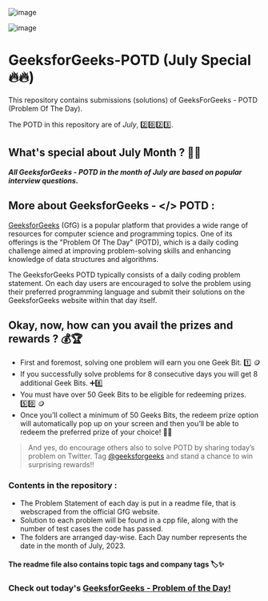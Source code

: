![image](https://github.com/nikhilsp242/GeeksforGeeks-POTD/assets/112267674/21d6896f-20b5-4d73-8d49-015a526c0382)

  ![image](https://github.com/nikhilsp242/GeeksForGeeks-POTD/assets/112267674/3186627c-8126-4236-bc77-e9b2155c8e86)


# GeeksforGeeks-POTD (July Special🔥🔥)
This repository contains submissions (solutions) of GeeksForGeeks - POTD (Problem Of The Day). 

The POTD in this repository are of _July_, 2️⃣0️⃣2️⃣3️⃣. 

## What's special about July Month ? 📆🤔
***All GeeksforGeeks - POTD in the month of July are based on popular interview questions.***

## More about GeeksforGeeks - **</> POTD** :

[GeeksforGeeks](https://www.geeksforgeeks.org/) (GfG) is a popular platform that provides a wide range of resources for computer science and programming topics. One of its offerings is the "Problem Of The Day" (POTD), which is a daily coding challenge aimed at improving problem-solving skills and enhancing knowledge of data structures and algorithms.

The GeeksforGeeks POTD typically consists of a daily coding problem statement. On each day users are encouraged to solve the problem using their preferred programming language and submit their solutions on the GeeksforGeeks website within that day itself.

## Okay, now, how can you avail the prizes and rewards ? 💰🏆

  - First and foremost, solving one problem will earn you one Geek Bit. 1️⃣ 🪙
  - If you successfully solve problems for 8 consecutive days you will get 8 additional Geek Bits. ➕8️⃣
  - You must have over 50 Geek Bits to be eligible for redeeming prizes.  5️⃣0️⃣ 🪙
  - Once you’ll collect a minimum of 50 Geeks Bits, the redeem prize option will automatically pop up on your screen and then you’ll be able to redeem the preferred prize of your choice! 🤩🎁

>And yes, do encourage others also to solve POTD by sharing today’s problem on Twitter. Tag [@geeksforgeeks](https://twitter.com/geeksforgeeks) and stand a chance to win surprising rewards!!

### Contents in the repository :
  - The Problem Statement of each day is put in a readme file, that is webscraped from the official GfG website.
  - Solution to each problem will be found in a cpp file, along with the number of test cases the code has passed.
  - The folders are arranged day-wise. Each Day number represents the date in the month of July, 2023.
#### The readme file also contains topic tags and company tags 🏷️✨

### Check out today's [GeeksforGeeks - Problem of the Day!](https://practice.geeksforgeeks.org/problem-of-the-day)

